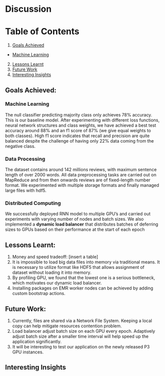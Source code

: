 # Discussion



# Table of Contents
1. [Goals Achieved](#Goals-Achieved)
  * [Machine Learning](#Machine-Learning)
2. [Lessons Learnt](#Lessons-Learnt)
3. [Future Work](#Future-Work)
4. [Interesting Insights](#Interesting-Insignts)


## Goals Achieved:
### Machine Learning 
The null classifier predicting majority class only achieves 78% accuracy. This is our baseline model.  After experimenting with different loss functions, neural network structures and class weights, we have achieved a best test accuracy around 88% and an f1 score of 87% (we give equal weights to both classes). High f1 score indicates that recall and precision are quite balanced despite the challenge of having only 22% data coming from the negative class.  

### Data Processing
The dataset contains around 142 millions reviews, with maximum sentence length of over 2000 words. All data preprocessing tasks are carried out on MapReduce and from then onwards reviews are of fixed-length number format. We experimented with multiple storage formats and finally managed large files with hdf5.

### Distributed Computing
We successfully deployed RNN model to multiple GPU’s and carried out experiments with varying number of nodes and batch sizes. We also implemented a **dynamic load balancer** that distributes batches of deferring sizes to GPUs based on their performance at the start of each epoch

## Lessons Learnt:
1.	Money and speed tradeoff: [insert a table]
2.	It is impossible to load big data files into memory via traditional means. It is necessary to utilize format like HDF5 that allows assignment of dataset without loading it into memory.
3.	By profiling GPU, we found that the lowest one is a serious bottleneck, which motivates our dynamic load balancer.
4.	Installing packages on EMR worker nodes can be achieved by adding custom bootstrap actions.

## Future Work:
1.	Currently, files are shared via a Network File System. Keeping a local copy can help mitigate  resources contention problem.
2.	Load balancer adjust batch size on each GPU every epoch. Adaptively adjust batch size after a smaller time interval will help speed up the application significantly. 
3.	It will be interesting to test our application on the newly released P3 GPU instances.

## Interesting Insights

